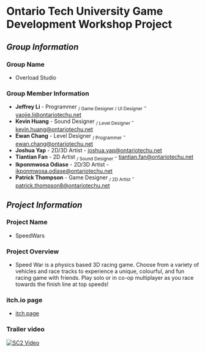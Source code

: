 # **Ontario Tech University Game Development Workshop Project**

## ***Group Information***
### **Group Name**
- Overload Studio
### **Group Member Information**
- **Jeffrey Li** - Programmer <sub>/ Game Designer / UI Designer</sub> - yaojie.li@ontariotechu.net
- **Kevin Huang** - Sound Designer <sub>/ Level Designer </sub> - kevin.huang@ontariotechu.net
- **Ewan Chang** - Level Designer <sub>/ Programmer</sub> - ewan.chang@ontariotechu.net
- **Joshua Yap** - 2D/3D Artist - joshua.yap@ontariotechu.net
- **Tiantian Fan** - 2D Artist <sub>/ Sound Designer</sub> - tiantian.fan@ontariotechu.net
- **Ikponmwosa Odiase** - 2D/3D Artist - ikponmwosa.odiase@ontariotechu.net
- **Patrick Thompson** - Game Designer <sub>/ 2D Artist</sub> - patrick.thompson8@ontariotechu.net

## ***Project Information***
### **Project Name**
- SpeedWars
### **Project Overview**
- Speed War is a physics based 3D racing game. Choose from a variety of vehicles and race tracks to experience a unique, colourful, and fun racing game with friends. Play solo or in co-op multiplayer as you race towards the finish line at top speeds!
### **itch.io page**
- [itch page](https://patar63.itch.io/speed-war)
### **Trailer video**
[![SC2 Video]()](https://youtu.be/03UpC_VMMqM)
